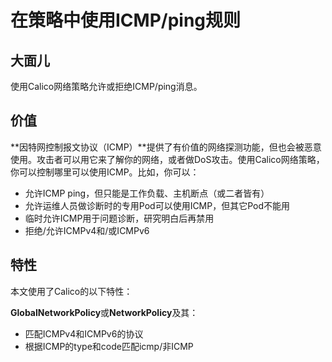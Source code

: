 # 在策略中使用ICMP/ping规则

## 大面儿

使用Calico网络策略允许或拒绝ICMP/ping消息。

## 价值

**因特网控制报文协议（ICMP）**提供了有价值的网络探测功能，但也会被恶意使用。攻击者可以用它来了解你的网络，或者做DoS攻击。使用Calico网络策略，你可以控制哪里可以使用ICMP。比如，你可以：

- 允许ICMP ping，但只能是工作负载、主机断点（或二者皆有）
- 允许运维人员做诊断时的专用Pod可以使用ICMP，但其它Pod不能用
- 临时允许ICMP用于问题诊断，研究明白后再禁用
- 拒绝/允许ICMPv4和/或ICMPv6

## 特性

本文使用了Calico的以下特性：

**GlobalNetworkPolicy**或**NetworkPolicy**及其：

- 匹配ICMPv4和ICMPv6的协议
- 根据ICMP的type和code匹配icmp/非ICMP